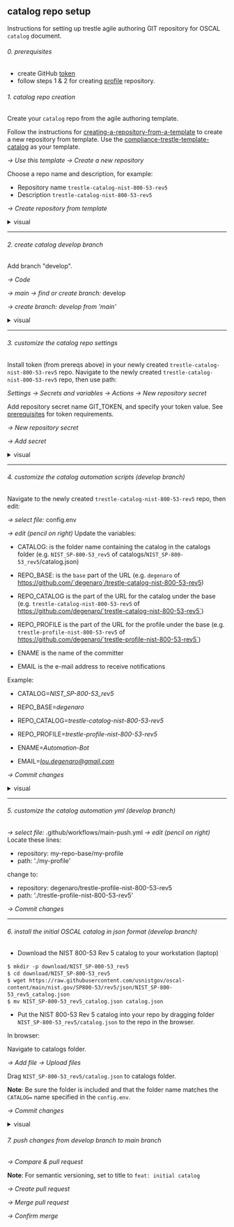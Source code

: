 ## catalog repo setup

Instructions for setting up trestle agile authoring GIT repository for OSCAL `catalog` document.

###### 0. prerequisites

- create GitHub [token](README.md#prerequisites)
- follow steps 1 & 2 for creating [profile](README.create-repo-profile.md) repository.

###### 1. catalog repo creation

Create your `catalog` repo from the agile authoring template.

Follow the instructions for [creating-a-repository-from-a-template](https://docs.github.com/en/repositories/creating-and-managing-repositories/creating-a-repository-from-a-template) to create a new repository from template.
Use the [compliance-trestle-template-catalog](https://github.com/IBM/compliance-trestle-template-catalog) as your template.

*-> Use this template -> Create a new repository*

Choose a repo name and description, for example:
- Repository name `trestle-catalog-nist-800-53-rev5`
- Description `trestle-catalog-nist-800-53-rev5`

*-> Create repository from template*

<details>
<summary>visual</summary>
<img src="images/catalog.create-from-template.png" width="500" height="300">
</details>

-----

###### 2. create catalog develop branch

Add branch "develop".

*-> Code*

*-> main -> find or create branch:* develop

*-> create branch: develop from 'main'* 

<details>
<summary>visual</summary>
<img src="images/catalog.add-branch-develop.png" width="500" height="600">
</details>

-----

###### 3. customize the catalog repo settings

Install token (from prereqs above) in your newly created `trestle-catalog-nist-800-53-rev5` repo.
Navigate to the newly created `trestle-catalog-nist-800-53-rev5` repo, then use path:

*Settings -> Secrets and variables -> Actions -> New repository secret*

Add repository secret name GIT_TOKEN, and specify your token value.
See [prerequisites](README.md#Prerequisites) for token requirements.

*-> New repository secret*

*-> Add secret*

<details>
<summary>visual</summary>
<img src="images/catalog.add-token.png" width="500" height="600">
</details>

-----

###### 4. customize the catalog automation scripts (develop branch)

Navigate to the newly created `trestle-catalog-nist-800-53-rev5` repo, then edit:

*-> select file:* config.env

*-> edit (pencil on right)*
Update the variables:

- CATALOG: is the folder name containing the catalog in the catalogs folder (e.g. `NIST_SP-800-53_rev5` of catalogs/`NIST_SP-800-53_rev5`/catalog.json)

- REPO_BASE: is the `base` part of the URL (e.g. `degenaro` of https://github.com/`degenaro`/trestle-catalog-nist-800-53-rev5)

- REPO_CATALOG is the part of the URL for the catalog under the base (e.g. `trestle-catalog-nist-800-53-rev5` of https://github.com/degenaro/`trestle-catalog-nist-800-53-rev5`)
- REPO_PROFILE is the part of the URL for the profile under the base (e.g. `trestle-profile-nist-800-53-rev5` of https://github.com/degenaro/`trestle-profile-nist-800-53-rev5`)

- ENAME is the name of the committer
- EMAIL is the e-mail address to receive notifications

Example:

- CATALOG=*NIST_SP-800-53_rev5*

- REPO_BASE=*degenaro*

- REPO_CATALOG=*trestle-catalog-nist-800-53-rev5*
- REPO_PROFILE=*trestle-profile-nist-800-53-rev5*

- ENAME=*Automation-Bot*
- EMAIL=*lou.degenaro@gmail.com*

*-> Commit changes*

<details>
<summary>visual</summary>
<img src="images/catalog.update-config.env.png" width="500" height="600">
</details>

-----

###### 5. customize the catalog automation yml (develop branch)

*-> select file:* .github/workflows/main-push.yml
*-> edit (pencil on right)*
Locate these lines:

- repository: my-repo-base/my-profile
- path: './my-profile'

change to:

- repository: degenaro/trestle-profile-nist-800-53-rev5
- path: './trestle-profile-nist-800-53-rev5'

*-> Commit changes*

-----

###### 6. install the initial OSCAL catalog in json format (develop branch)

- Download the NIST 800-53 Rev 5 catalog to your workstation (laptop)

```
$ mkdir -p download/NIST_SP-800-53_rev5
$ cd download/NIST_SP-800-53_rev5
$ wget https://raw.githubusercontent.com/usnistgov/oscal-content/main/nist.gov/SP800-53/rev5/json/NIST_SP-800-53_rev5_catalog.json
$ mv NIST_SP-800-53_rev5_catalog.json catalog.json
```

- Put the NIST 800-53 Rev 5 catalog into your repo by dragging folder `NIST_SP-800-53_rev5/catalog.json` to the repo in the browser.

In browser:

Navigate to catalogs folder.

*-> Add file -> Upload files*

Drag `NIST_SP-800-53_rev5/catalog.json` to catalogs folder.

**Note**: Be sure the folder is included and that the folder name matches the `CATALOG=` name specified in the `config.env`.

*-> Commit changes*

<details>
<summary>visual</summary>
<img src="images/catalog.copy.png" width="500" height="600">
</details>

###### 7. push changes from develop branch to main branch

*-> Compare & pull request*

**Note**: For semantic versioning, set to title to `feat: initial catalog`

*-> Create pull request*

*-> Merge pull request*

*-> Confirm merge*
